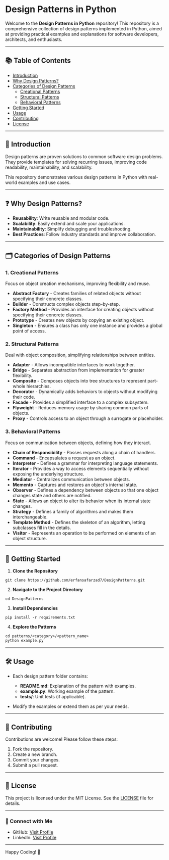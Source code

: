 # Design Patterns in Python

Welcome to the **Design Patterns in Python** repository! This repository is a comprehensive collection of design patterns implemented in Python, aimed at providing practical examples and explanations for software developers, architects, and enthusiasts.

---

## 📚 Table of Contents

- [Introduction](#introduction)
- [Why Design Patterns?](#why-design-patterns)
- [Categories of Design Patterns](#categories-of-design-patterns)
  - [Creational Patterns](#creational-patterns)
  - [Structural Patterns](#structural-patterns)
  - [Behavioral Patterns](#behavioral-patterns)
- [Getting Started](#getting-started)
- [Usage](#usage)
- [Contributing](#contributing)
- [License](#license)

---

## 🌟 Introduction

Design patterns are proven solutions to common software design problems. They provide templates for solving recurring issues, improving code readability, maintainability, and scalability.

This repository demonstrates various design patterns in Python with real-world examples and use cases.

---

## ❓ Why Design Patterns?

- **Reusability**: Write reusable and modular code.
- **Scalability**: Easily extend and scale your applications.
- **Maintainability**: Simplify debugging and troubleshooting.
- **Best Practices**: Follow industry standards and improve collaboration.

---

## 🗂 Categories of Design Patterns

### 1. Creational Patterns
Focus on object creation mechanisms, improving flexibility and reuse.

- **Abstract Factory** - Creates families of related objects without specifying their concrete classes.
- **Builder** - Constructs complex objects step-by-step.
- **Factory Method** - Provides an interface for creating objects without specifying their concrete classes.
- **Prototype** - Creates new objects by copying an existing object.
- **Singleton** - Ensures a class has only one instance and provides a global point of access.

### 2. Structural Patterns
Deal with object composition, simplifying relationships between entities.

- **Adapter** - Allows incompatible interfaces to work together.
- **Bridge** - Separates abstraction from implementation for greater flexibility.
- **Composite** - Composes objects into tree structures to represent part-whole hierarchies.
- **Decorator** - Dynamically adds behaviors to objects without modifying their code.
- **Facade** - Provides a simplified interface to a complex subsystem.
- **Flyweight** - Reduces memory usage by sharing common parts of objects.
- **Proxy** - Controls access to an object through a surrogate or placeholder.

### 3. Behavioral Patterns
Focus on communication between objects, defining how they interact.

- **Chain of Responsibility** - Passes requests along a chain of handlers.
- **Command** - Encapsulates a request as an object.
- **Interpreter** - Defines a grammar for interpreting language statements.
- **Iterator** - Provides a way to access elements sequentially without exposing the underlying structure.
- **Mediator** - Centralizes communication between objects.
- **Memento** - Captures and restores an object's internal state.
- **Observer** - Defines a dependency between objects so that one object changes state and others are notified.
- **State** - Allows an object to alter its behavior when its internal state changes.
- **Strategy** - Defines a family of algorithms and makes them interchangeable.
- **Template Method** - Defines the skeleton of an algorithm, letting subclasses fill in the details.
- **Visitor** - Represents an operation to be performed on elements of an object structure.

---

## 🚀 Getting Started

1. **Clone the Repository**
```
git clone https://github.com/erfansafarzad7/DesignPatterns.git
```
2. **Navigate to the Project Directory**
```
cd DesignPatterns
```
3. **Install Dependencies**
```
pip install -r requirements.txt
```
4. **Explore the Patterns**
```
cd patterns/<category>/<pattern_name>
python example.py
```

---

## 🛠 Usage

- Each design pattern folder contains:
  - **README.md**: Explanation of the pattern with examples.
  - **example.py**: Working example of the pattern.
  - **tests/**: Unit tests (if applicable).

- Modify the examples or extend them as per your needs.

---

## 🤝 Contributing

Contributions are welcome! Please follow these steps:
1. Fork the repository.
2. Create a new branch.
3. Commit your changes.
4. Submit a pull request.

---

## 📜 License

This project is licensed under the MIT License. See the [LICENSE](LICENSE) file for details.

---

### 🔗 Connect with Me
- GitHub: [Visit Profile](https://github.com/erfansafarzad7)
- LinkedIn: [Visit Profile](https://linkedin.com/in/erfansafarzad7)

---

Happy Coding! 🎉

